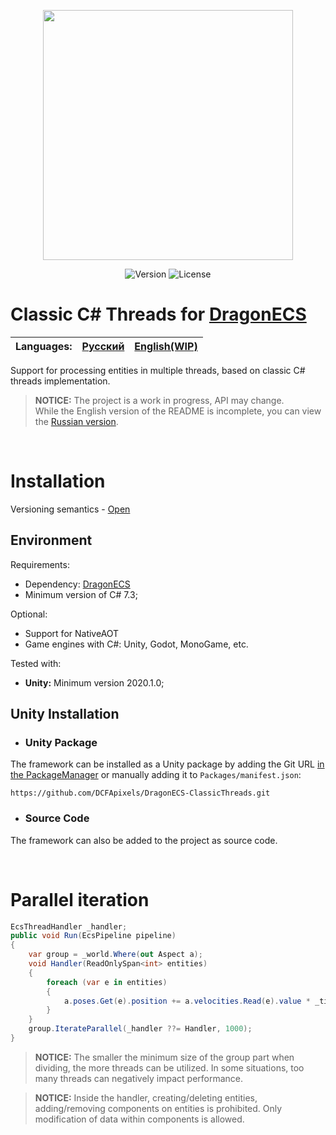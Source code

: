<p align="center">
<img width="400" src="https://github.com/DCFApixels/DragonECS-ClassicThreads/assets/99481254/fe788eb4-dcb5-40a9-b25f-4094753bc021.png">
</p>

<p align="center">
<img alt="Version" src="https://img.shields.io/github/package-json/v/DCFApixels/DragonECS-ClassicThreads?color=%23ff4e85&style=for-the-badge">
<img alt="License" src="https://img.shields.io/github/license/DCFApixels/DragonECS-ClassicThreads?color=ff4e85&style=for-the-badge">
<!--<img alt="Discord" src="https://img.shields.io/discord/1111696966208999525?color=%23ff4e85&label=Discord&logo=Discord&logoColor=%23ff4e85&style=for-the-badge">-->
</p>

# Classic C# Threads for [DragonECS](https://github.com/DCFApixels/DragonECS)

| Languages: | [Русский](https://github.com/DCFApixels/DragonECS-ClassicThreads/blob/main/README-RU.md) | [English(WIP)](https://github.com/DCFApixels/DragonECS-ClassicThreads) |
| :--- | :--- | :--- |

Support for processing entities in multiple threads, based on classic C# threads implementation.
> **NOTICE:** The project is a work in progress, API may change.  
> While the English version of the README is incomplete, you can view the [Russian version](https://github.com/DCFApixels/DragonECS-ClassicThreads/blob/main/README-RU.md).

</br>

# Installation
Versioning semantics - [Open](https://gist.github.com/DCFApixels/e53281d4628b19fe5278f3e77a7da9e8#file-dcfapixels_versioning_ru-md)
## Environment
Requirements:
+ Dependency: [DragonECS](https://github.com/DCFApixels/DragonECS)
+ Minimum version of C# 7.3;
  
Optional:
+ Support for NativeAOT
+ Game engines with C#: Unity, Godot, MonoGame, etc.
  
Tested with:
+ **Unity:** Minimum version 2020.1.0;

## Unity Installation
* ### Unity Package
The framework can be installed as a Unity package by adding the Git URL [in the PackageManager](https://docs.unity3d.com/2023.2/Documentation/Manual/upm-ui-giturl.html) or manually adding it to `Packages/manifest.json`: 
```
https://github.com/DCFApixels/DragonECS-ClassicThreads.git
```
* ### Source Code
The framework can also be added to the project as source code.

</br>

# Parallel iteration
``` csharp
EcsThreadHandler _handler;
public void Run(EcsPipeline pipeline)
{
    var group = _world.Where(out Aspect a);
    void Handler(ReadOnlySpan<int> entities)
    {
        foreach (var e in entities)
        {
            a.poses.Get(e).position += a.velocities.Read(e).value * _time.DeltaTime;
        }
    }
    group.IterateParallel(_handler ??= Handler, 1000);
}
```
> **NOTICE:** The smaller the minimum size of the group part when dividing, the more threads can be utilized. In some situations, too many threads can negatively impact performance.

> **NOTICE:** Inside the handler, creating/deleting entities, adding/removing components on entities is prohibited. Only modification of data within components is allowed.
